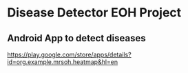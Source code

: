 # Disease Detector EOH Project

## Android App to detect diseases
https://play.google.com/store/apps/details?id=org.example.mrsoh.heatmap&hl=en

